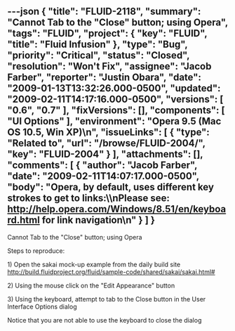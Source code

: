 ---json
{
  "title": "FLUID-2118",
  "summary": "Cannot Tab to the \"Close\" button; using Opera",
  "tags": "FLUID",
  "project": {
    "key": "FLUID",
    "title": "Fluid Infusion"
  },
  "type": "Bug",
  "priority": "Critical",
  "status": "Closed",
  "resolution": "Won't Fix",
  "assignee": "Jacob Farber",
  "reporter": "Justin Obara",
  "date": "2009-01-13T13:32:26.000-0500",
  "updated": "2009-02-11T14:17:16.000-0500",
  "versions": [
    "0.6",
    "0.7"
  ],
  "fixVersions": [],
  "components": [
    "UI Options"
  ],
  "environment": "Opera 9.5 (Mac OS 10.5,  Win XP)\n",
  "issueLinks": [
    {
      "type": "Related to",
      "url": "/browse/FLUID-2004/",
      "key": "FLUID-2004"
    }
  ],
  "attachments": [],
  "comments": [
    {
      "author": "Jacob Farber",
      "date": "2009-02-11T14:07:17.000-0500",
      "body": "Opera, by default, uses different key strokes to get to links:\\\nPlease see: <http://help.opera.com/Windows/8.51/en/keyboard.html> for link navigation\n"
    }
  ]
}
---
Cannot Tab to the "Close" button; using Opera

Steps to reproduce:

1\) Open the sakai mock-up example from the daily build site\
<http://build.fluidproject.org/fluid/sample-code/shared/sakai/sakai.html#>

2\) Using the mouse click on the "Edit Appearance" button

3\) Using the keyboard, attempt to tab to the Close button in the User Interface Options dialog

Notice that you are not able to use the keyboard to close the dialog

        